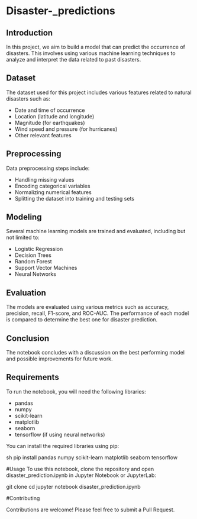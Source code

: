 # Disaster-_predictions
## Introduction

In this project, we aim to build a model that can predict the occurrence of disasters. This involves using various machine learning techniques to analyze and interpret the data related to past disasters.

## Dataset

The dataset used for this project includes various features related to natural disasters such as:

- Date and time of occurrence
- Location (latitude and longitude)
- Magnitude (for earthquakes)
- Wind speed and pressure (for hurricanes)
- Other relevant features

## Preprocessing

Data preprocessing steps include:

- Handling missing values
- Encoding categorical variables
- Normalizing numerical features
- Splitting the dataset into training and testing sets

## Modeling

Several machine learning models are trained and evaluated, including but not limited to:

- Logistic Regression
- Decision Trees
- Random Forest
- Support Vector Machines
- Neural Networks

## Evaluation

The models are evaluated using various metrics such as accuracy, precision, recall, F1-score, and ROC-AUC. The performance of each model is compared to determine the best one for disaster prediction.

## Conclusion

The notebook concludes with a discussion on the best performing model and possible improvements for future work.

## Requirements

To run the notebook, you will need the following libraries:

- pandas
- numpy
- scikit-learn
- matplotlib
- seaborn
- tensorflow (if using neural networks)

You can install the required libraries using pip:

sh
pip install pandas numpy scikit-learn matplotlib seaborn tensorflow

#Usage
To use this notebook, clone the repository and open disaster_prediction.ipynb in Jupyter Notebook or JupyterLab:

git clone <repository-url>
cd <repository-directory>
jupyter notebook disaster_prediction.ipynb

#Contributing

Contributions are welcome! Please feel free to submit a Pull Request.


